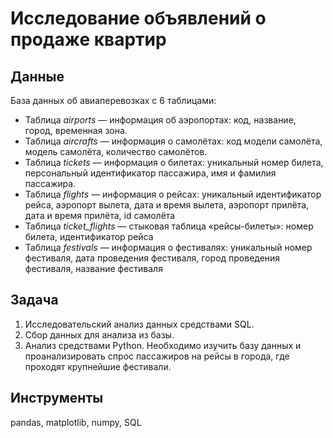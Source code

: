# Исследование объявлений о продаже квартир

## Данные 


База данных об авиаперевозках с 6 таблицами:
- Таблица *airports* — информация об аэропортах: код, название, город, временная зона.
- Таблица *aircrafts* — информация о самолётах: код модели самолёта, модель самолёта, количество самолётов.
- Таблица *tickets* — информация о билетах: уникальный номер билета, персональный идентификатор пассажира, имя и фамилия пассажира.
- Таблица *flights* — информация о рейсах: уникальный идентификатор рейса, аэропорт вылета, дата и время вылета, аэропорт прилёта, дата и время прилёта, id самолёта
- Таблица *ticket_flights* — стыковая таблица «рейсы-билеты»: номер билета, идентификатор рейса
- Таблица *festivals* — информация о фестивалях: уникальный номер фестиваля, дата проведения фестиваля, город проведения фестиваля, название фестиваля


## Задача 
1. Исследовательский анализ данных средствами SQL.
2. Сбор данных для анализа из базы.
3. Анализ средствами Python.
Необходимо изучить базу данных и проанализировать спрос пассажиров на рейсы в города, где проходят крупнейшие фестивали.


## Инструменты
pandas, matplotlib, numpy, SQL

